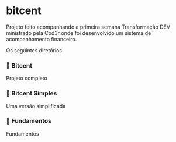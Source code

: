 # bitcent
Projeto feito acompanhando a primeira semana Transformação DEV ministrado pela Cod3r onde foi desenvolvido um sistema de acompanhamento financeiro.

Os seguintes diretórios  

### 📂 Bitcent 
Projeto completo

### 📂 Bitcent Simples
Uma versão simplificada

### 📂 Fundamentos
Fundamentos
